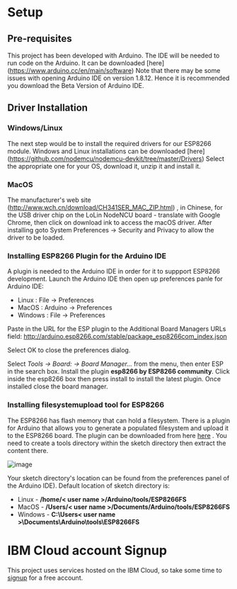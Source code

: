 # Setup
## Pre-requisites
This project has been developed with Arduino. The IDE will be needed to run code on the Arduino. It can be downloaded [here] (https://www.arduino.cc/en/main/software) Note that there may be some issues with opening Arduino IDE on version 1.8.12.  Hence it is recommended you download the Beta Version of Arduino IDE.

## Driver Installation
### Windows/Linux
The next step would be to install the required drivers for our ESP8266 module. Windows and Linux installations can be downloaded [here] (https://github.com/nodemcu/nodemcu-devkit/tree/master/Drivers) Select the appropriate one for your OS, download it, unzip it and install it.

### MacOS 
The manufacturer's web site (http://www.wch.cn/download/CH341SER_MAC_ZIP.html) , in Chinese, for the USB driver chip on the LoLin NodeNCU board - translate with Google Chrome, then click on download ink to access the macOS driver. After installing goto System Preferences -> Security and Privacy to allow the driver to be loaded.

### Installing ESP8266 Plugin for the Arduino IDE
A plugin is needed to the Arduino IDE in order for it to suppport ESP8266 development. Launch the Arduino IDE then open up preferences panle for Arduino IDE:
- Linux : File -> Preferences
- MacOS : Arduino -> Preferences
- Windows : File -> Preferences

Paste in the URL for the ESP plugin to the Additional Board Managers URLs field:
http://arduino.esp8266.com/stable/package_esp8266com_index.json

Select OK to close the preferences dialog.

Select *Tools -> Board: -> Board Manager...* from the menu, then enter ESP in the search box. Install the plugin **esp8266 by ESP8266 community**. Click inside the esp8266 box then press install to install the latest plugin. Once installed close the board manager. 

### Installing filesystemupload tool for ESP8266 
The ESP8266 has flash memory that can hold a filesystem. There is a plugin for Arduino that allows you to generate a populated filesystem and upload it to the ESP8266 board. The plugin can be downloaded from here [here](https://github.com/esp8266/arduino-esp8266fs-plugin/releases) . You need to create a tools directory within the sketch directory then extract the content there.

![image](https://user-images.githubusercontent.com/62842333/84583354-4e13c780-ae2a-11ea-902b-00bb15eed80f.png)

Your sketch directory's location can be found from the preferences panel of the Arduino IDE). Default location of sketch directory is:

- Linux - **/home/< user name >/Arduino/tools/ESP8266FS**
- MacOS - **/Users/< user name >/Documents/Arduino/tools/ESP8266FS**
- Windows - **C:\Users< user name >\Documents\Arduino\tools\ESP8266FS**

# IBM Cloud account Signup
This project uses services hosted on the IBM Cloud, so take some time to [signup](https://cloud.ibm.com/login) for a free account. 
